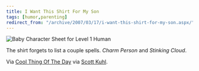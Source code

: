 ```yaml
---
title: I Want This Shirt For My Son
tags: [humor,parenting]
redirect_from: "/archive/2007/03/17/i-want-this-shirt-for-my-son.aspx/"
---
```


![Baby Character Sheet for Level 1
Human](https://haacked.com/assets/images/haacked_com/WindowsLiveWriter/INeedToFindThisShirtForMySon_97A2/d_and_d_baby_shirt13.jpg)

The shirt forgets to list a couple spells. *Charm Person* and *Stinking
Cloud*.

Via [Cool Thing Of The
Day](http://coolthingoftheday.blogspot.com/2007/03/d-baby.html "Cool thing of the day")
via [Scott
Kuhl](http://geekswithblogs.net/scottkuhl/archive/2007/03/16/109015.aspx "Scott Kuhl's Blog").

